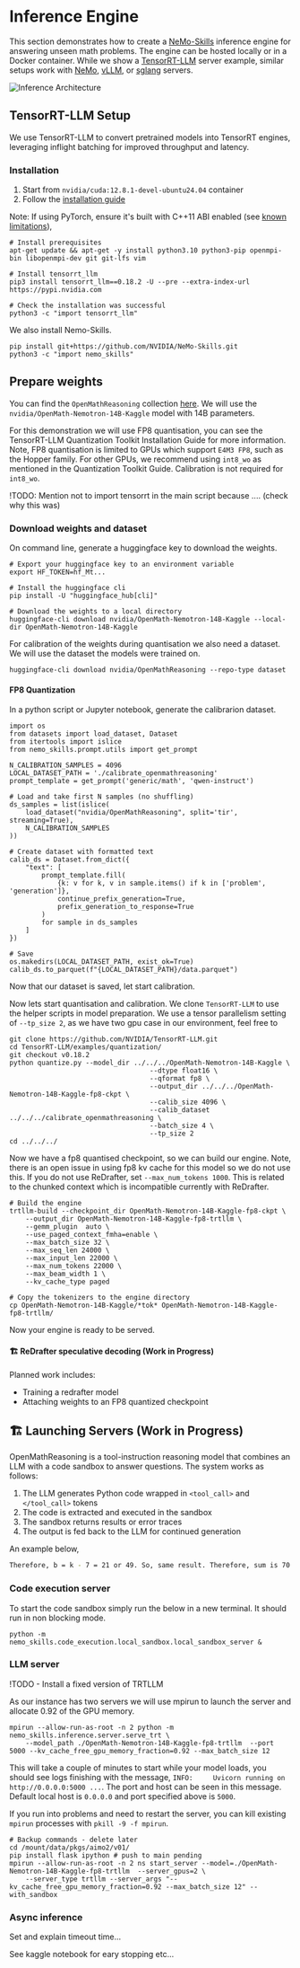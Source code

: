 # Inference Engine

This section demonstrates how to create a [NeMo-Skills](https://nvidia.github.io/NeMo-Skills/) inference engine for answering unseen math problems. The engine can be hosted locally or in a Docker container. While we show a [TensorRT-LLM](https://github.com/NVIDIA/TensorRT-LLM) server example, similar setups work with [NeMo](https://github.com/NVIDIA/NeMo), [vLLM](https://github.com/vllm-project/vllm), or [sglang](https://github.com/sgl-project/sglang) servers.

![Inference Architecture](../figs/inference_engine.png)

## TensorRT-LLM Setup

We use TensorRT-LLM to convert pretrained models into TensorRT engines, leveraging inflight batching for improved throughput and latency.

### Installation

1. Start from `nvidia/cuda:12.8.1-devel-ubuntu24.04` container
2. Follow the [installation guide](https://github.com/NVIDIA/TensorRT-LLM?tab=readme-ov-file#getting-started)

Note: If using PyTorch, ensure it's built with C++11 ABI enabled (see [known limitations](https://github.com/nv-guomingz/TensorRT-LLM/blob/v0.14.0/docs/source/installation/linux.md#installing-on-linux)),
```
# Install prerequisites
apt-get update && apt-get -y install python3.10 python3-pip openmpi-bin libopenmpi-dev git git-lfs vim

# Install tensorrt_llm
pip3 install tensorrt_llm==0.18.2 -U --pre --extra-index-url https://pypi.nvidia.com

# Check the installation was successful
python3 -c "import tensorrt_llm"
```

We also install Nemo-Skills.
```
pip install git+https://github.com/NVIDIA/NeMo-Skills.git
python3 -c "import nemo_skills"
```

## Prepare weights

You can find the `OpenMathReasoning` collection [here](https://huggingface.co/collections/nvidia/openmathreasoning-68072c0154a5099573d2e730). We will use the `nvidia/OpenMath-Nemotron-14B-Kaggle` model with 14B parameters.

For this demonstration we will use FP8 quantisation, you can see the TensorRT-LLM Quantization Toolkit Installation Guide for more information. Note, FP8 quantisation is limited to GPUs which support `E4M3 FP8`, such as the Hopper family. For other GPUs, we recommend using `int8_wo` as mentioned in the Quantization Toolkit Guide. Calibration is not required for `int8_wo`.

!TODO: Mention not to import tensorrt in the main script because .... (check why this was)

### Download weights and dataset

On command line, generate a huggingface key to download the weights.
```
# Export your huggingface key to an environment variable
export HF_TOKEN=hf_Mt...

# Install the huggingface cli
pip install -U "huggingface_hub[cli]"

# Download the weights to a local directory
huggingface-cli download nvidia/OpenMath-Nemotron-14B-Kaggle --local-dir OpenMath-Nemotron-14B-Kaggle
```

For calibration of the weights during quantisation we also need a dataset. We will use the dataset the models were trained on.
```
huggingface-cli download nvidia/OpenMathReasoning --repo-type dataset
```

#### FP8 Quantization

In a python script or Jupyter notebook, generate the calibrarion dataset.
```
import os
from datasets import load_dataset, Dataset
from itertools import islice
from nemo_skills.prompt.utils import get_prompt

N_CALIBRATION_SAMPLES = 4096
LOCAL_DATASET_PATH = './calibrate_openmathreasoning'
prompt_template = get_prompt('generic/math', 'qwen-instruct')

# Load and take first N samples (no shuffling)
ds_samples = list(islice(
    load_dataset("nvidia/OpenMathReasoning", split='tir', streaming=True),
    N_CALIBRATION_SAMPLES
))

# Create dataset with formatted text
calib_ds = Dataset.from_dict({
    "text": [
        prompt_template.fill(
            {k: v for k, v in sample.items() if k in ['problem', 'generation']},
            continue_prefix_generation=True,
            prefix_generation_to_response=True
        )
        for sample in ds_samples
    ]
})

# Save
os.makedirs(LOCAL_DATASET_PATH, exist_ok=True)
calib_ds.to_parquet(f"{LOCAL_DATASET_PATH}/data.parquet")
```

Now that our dataset is saved, let start calibration.

Now lets start quantisation and calibration.
We clone `TensorRT-LLM` to use the helper scripts in model preparation.
We use a tensor parallelism setting of `--tp_size 2`, as we have two gpu case in our environment, feel free to

```
git clone https://github.com/NVIDIA/TensorRT-LLM.git
cd TensorRT-LLM/examples/quantization/
git checkout v0.18.2
python quantize.py --model_dir ../../../OpenMath-Nemotron-14B-Kaggle \
                                   --dtype float16 \
                                   --qformat fp8 \
                                   --output_dir ../../../OpenMath-Nemotron-14B-Kaggle-fp8-ckpt \
                                   --calib_size 4096 \
                                   --calib_dataset ../../../calibrate_openmathreasoning \
                                   --batch_size 4 \
                                   --tp_size 2
cd ../../../
```

Now we have a fp8 quantised checkpoint, so we can build our engine. Note, there is an open issue in using fp8 kv cache for this model so we do not use this. If you do not use ReDrafter, set `--max_num_tokens 1000`. This is related to the chunked context which is incompatible currently with ReDrafter.
```
# Build the engine
trtllm-build --checkpoint_dir OpenMath-Nemotron-14B-Kaggle-fp8-ckpt \
    --output_dir OpenMath-Nemotron-14B-Kaggle-fp8-trtllm \
    --gemm_plugin  auto \
    --use_paged_context_fmha=enable \
    --max_batch_size 32 \
    --max_seq_len 24000 \
    --max_input_len 22000 \
    --max_num_tokens 22000 \
    --max_beam_width 1 \
    --kv_cache_type paged

# Copy the tokenizers to the engine directory
cp OpenMath-Nemotron-14B-Kaggle/*tok* OpenMath-Nemotron-14B-Kaggle-fp8-trtllm/
```

Now your engine is ready to be served.

#### 🏗️ ReDrafter speculative decoding (Work in Progress)

Planned work includes:
- Training a redrafter model
- Attaching weights to an FP8 quantized checkpoint


## 🏗️ Launching Servers (Work in Progress)

OpenMathReasoning is a tool-instruction reasoning model that combines an LLM with a code sandbox to answer questions. The system works as follows:

1. The LLM generates Python code wrapped in `<tool_call>` and `</tool_call>` tokens
2. The code is extracted and executed in the sandbox
3. The sandbox returns results or error traces
4. The output is fed back to the LLM for continued generation

An example below,
```bash
Therefore, b = k - 7 = 21 or 49. So, same result. Therefore, sum is 70.\n\nAlternatively, maybe I can write a small program to check for all bases b > 9, compute 9b + 7 and b + 7, check if the latter divides the former, and collect all such bases. Then sum them. Let\'s do that to verify.\n\nHere\'s a Python code to perform the check:\n\n<tool_call>\n# Initialize a list to store valid bases\nvalid_bases = []\n\n# Check bases from 10 upwards\nfor b in range(10, 10000):  # Arbitrary large upper limit\n    num1 = 9 * b + 7\n    num2 = b + 7\n    if num1 % num2 == 0:\n        valid_bases.append(b)\n        print(f"Found base: {b}")\n\n# Sum the valid bases\nsum_bases = sum(valid_bases)\nprint(f"Sum: {sum_bases}")\n\n# If sum is over 1000, take modulo 1000\nif sum_bases > 1000:\n    result = sum_bases % 1000\nelse:\n    result = sum_bases\n\nprint(f"Final Result: {result}")\n</tool_call>\n```output\nFound base: 21\nFound base: 49\nSum: 70\nFinal Result: 70\n```\nThe code confirms that the valid bases are 21 and 49, summing to 70.
```

### Code execution server

To start the code sandbox simply run the below in a new terminal. It should run in non blocking mode.
```
python -m nemo_skills.code_execution.local_sandbox.local_sandbox_server &
```

### LLM server

!TODO - Install a fixed version of TRTLLM

As our instance has two servers we will use mpirun to launch the server and allocate 0.92 of the GPU memory.
```
mpirun --allow-run-as-root -n 2 python -m nemo_skills.inference.server.serve_trt \
    --model_path ./OpenMath-Nemotron-14B-Kaggle-fp8-trtllm  --port 5000 --kv_cache_free_gpu_memory_fraction=0.92 --max_batch_size 12
```
This will take a couple of minutes to start while your model loads, you should see logs finishing with the message, `INFO:     Uvicorn running on http://0.0.0.0:5000 ...`. The port and host can be seen in this message. Default local host is `0.0.0.0` and port specified above is `5000`.

If you run into problems and need to restart the server, you can kill existing `mpirun` processes with `pkill -9 -f mpirun`.



```
# Backup commands - delete later
cd /mount/data/pkgs/aimo2/v01/
pip install flask ipython # push to main pending
mpirun --allow-run-as-root -n 2 ns start_server --model=./OpenMath-Nemotron-14B-Kaggle-fp8-trtllm  --server_gpus=2 \
    --server_type trtllm --server_args "--kv_cache_free_gpu_memory_fraction=0.92 --max_batch_size 12" --with_sandbox
```

### Async inference

Set and explain timeout time...

See kaggle notebook for eary stopping etc...









